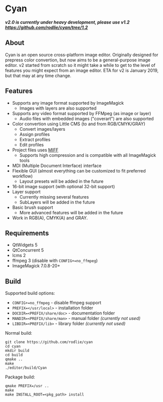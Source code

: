 # Cyan

***v2.0 is currently under heavy development, please use v1.2 https://github.com/rodlie/cyan/tree/1.2***

## About

Cyan is an open source cross-platform image editor. Originally designed for prepress color convertion, but now aims to be a general-purpose image editor. v2 started from scratch so it might take a while to get to the level of features you might expect from an image editor. ETA for v2 is January 2019, but that may at any time change.

## Features

* Supports any image format supported by ImageMagick
  * Images with layers are also supported
* Supports any video format supported by FFMpeg (as image or layer)
  * Audio files with embedded images ("coverart") are also supported
* Color convertion using Little CMS (to and from RGB/CMYK/GRAY)
  * Convert images/layers
  * Assign profiles
  * Extract profiles
  * Edit profiles
* Project files uses [MIFF](https://imagemagick.org/script/miff.php)
  * Supports high compression and is compatible with all ImageMagick tools
* MDI (Multiple Document Interface) interface
* Flexible GUI (almost everything can be customized to fit preferred workflow)
  * Layout presets will be added in the future
* 16-bit image support (with optional 32-bit support)
* Layer support
  * Currently missing several features
  * SubLayers will be added in the future
* Basic brush support
  * More advanced features will be added in the future
* Work in RGB(A), CMYK(A) and GRAY.

## Requirements

 * QtWidgets 5
 * QtConcurrent 5
 * lcms 2
 * ffmpeg 3 (disable with ``CONFIG+=no_ffmpeg``)
 * ImageMagick 7.0.8-20+

## Build

Supported build options:
 * ``CONFIG+=no_ffmpeg`` - disable ffmpeg support
 * ``PREFIX=</usr/local>`` - installation folder
 * ``DOCDIR=<PREFIX/share/doc>`` - documentation folder
 * ``MANDIR=<PREFIX/share/man>`` - manual folder *(currently not used)*
 * ``LIBDIR=<PREFIX/lib>`` - library folder *(currently not used)*
 
Normal build:
```
git clone https://github.com/rodlie/cyan
cd cyan
mkdir build
cd build
qmake ..
make
./editor/build/Cyan
```

Package build:
```
qmake PREFIX=/usr ..
make
make INSTALL_ROOT=<pkg_path> install
```
